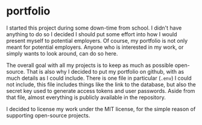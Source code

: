 # portfolio
I started this project during some down-time from school. I didn't have anything to do so I decided I should put some effort into how I would present myself to potential employers.
Of course, my portfolio is not only meant for potential employers. Anyone who is interested in my work, or simply wants to look around, can do so here.

The overall goal with all my projects is to keep as much as possible open-source. That is also why I decided to put my portfolio on github, with as much details as I could include.
There is one file in particular (`.env`) I could not include, this file includes things like the link to the database, but also the secret key used to generate access tokens and user passwords.
Aside from that file, almost everything is publicly available in the repository.

I decided to license my work under the MIT license, for the simple reason of supporting open-source projects.
